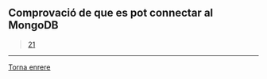 ## Comprovació de que es pot connectar al MongoDB
>[21]()

***
[Torna enrere](https://github.com/Josep88/MP10UF2-A1)
